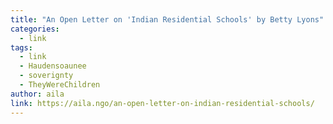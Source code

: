 ```yaml
---
title: "An Open Letter on 'Indian Residential Schools' by Betty Lyons"
categories:
  - link
tags:
  - link
  - Haudensoaunee
  - soverignty
  - TheyWereChildren
author: aila
link: https://aila.ngo/an-open-letter-on-indian-residential-schools/
---
```

